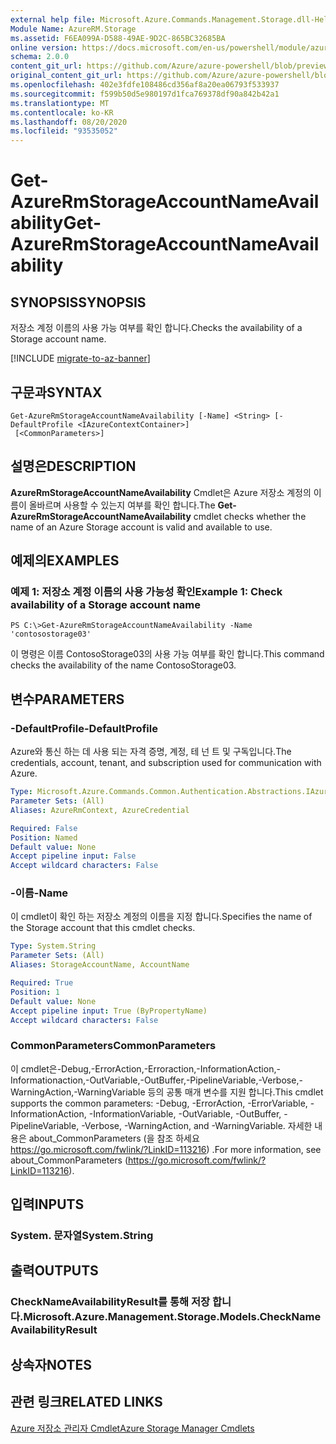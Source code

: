```yaml
---
external help file: Microsoft.Azure.Commands.Management.Storage.dll-Help.xml
Module Name: AzureRM.Storage
ms.assetid: F6EA099A-D588-49AE-9D2C-865BC32685BA
online version: https://docs.microsoft.com/en-us/powershell/module/azurerm.storage/get-azurermstorageaccountnameavailability
schema: 2.0.0
content_git_url: https://github.com/Azure/azure-powershell/blob/preview/src/ResourceManager/Storage/Commands.Management.Storage/help/Get-AzureRmStorageAccountNameAvailability.md
original_content_git_url: https://github.com/Azure/azure-powershell/blob/preview/src/ResourceManager/Storage/Commands.Management.Storage/help/Get-AzureRmStorageAccountNameAvailability.md
ms.openlocfilehash: 402e3fdfe108486cd356af8a20ea06793f533937
ms.sourcegitcommit: f599b50d5e980197d1fca769378df90a842b42a1
ms.translationtype: MT
ms.contentlocale: ko-KR
ms.lasthandoff: 08/20/2020
ms.locfileid: "93535052"
---
```

# <span data-ttu-id="b19df-101">Get-AzureRmStorageAccountNameAvailability</span><span class="sxs-lookup"><span data-stu-id="b19df-101">Get-AzureRmStorageAccountNameAvailability</span></span>

## <span data-ttu-id="b19df-102">SYNOPSIS</span><span class="sxs-lookup"><span data-stu-id="b19df-102">SYNOPSIS</span></span>
<span data-ttu-id="b19df-103">저장소 계정 이름의 사용 가능 여부를 확인 합니다.</span><span class="sxs-lookup"><span data-stu-id="b19df-103">Checks the availability of a Storage account name.</span></span>

[!INCLUDE [migrate-to-az-banner](../../includes/migrate-to-az-banner.md)]

## <span data-ttu-id="b19df-104">구문과</span><span class="sxs-lookup"><span data-stu-id="b19df-104">SYNTAX</span></span>

```
Get-AzureRmStorageAccountNameAvailability [-Name] <String> [-DefaultProfile <IAzureContextContainer>]
 [<CommonParameters>]
```

## <span data-ttu-id="b19df-105">설명은</span><span class="sxs-lookup"><span data-stu-id="b19df-105">DESCRIPTION</span></span>
<span data-ttu-id="b19df-106">**AzureRmStorageAccountNameAvailability** Cmdlet은 Azure 저장소 계정의 이름이 올바르며 사용할 수 있는지 여부를 확인 합니다.</span><span class="sxs-lookup"><span data-stu-id="b19df-106">The **Get-AzureRmStorageAccountNameAvailability** cmdlet checks whether the name of an Azure Storage account is valid and available to use.</span></span>

## <span data-ttu-id="b19df-107">예제의</span><span class="sxs-lookup"><span data-stu-id="b19df-107">EXAMPLES</span></span>

### <span data-ttu-id="b19df-108">예제 1: 저장소 계정 이름의 사용 가능성 확인</span><span class="sxs-lookup"><span data-stu-id="b19df-108">Example 1: Check availability of a Storage account name</span></span>
```
PS C:\>Get-AzureRmStorageAccountNameAvailability -Name 'contosostorage03'
```

<span data-ttu-id="b19df-109">이 명령은 이름 ContosoStorage03의 사용 가능 여부를 확인 합니다.</span><span class="sxs-lookup"><span data-stu-id="b19df-109">This command checks the availability of the name ContosoStorage03.</span></span>

## <span data-ttu-id="b19df-110">변수</span><span class="sxs-lookup"><span data-stu-id="b19df-110">PARAMETERS</span></span>

### <span data-ttu-id="b19df-111">-DefaultProfile</span><span class="sxs-lookup"><span data-stu-id="b19df-111">-DefaultProfile</span></span>
<span data-ttu-id="b19df-112">Azure와 통신 하는 데 사용 되는 자격 증명, 계정, 테 넌 트 및 구독입니다.</span><span class="sxs-lookup"><span data-stu-id="b19df-112">The credentials, account, tenant, and subscription used for communication with Azure.</span></span>

```yaml
Type: Microsoft.Azure.Commands.Common.Authentication.Abstractions.IAzureContextContainer
Parameter Sets: (All)
Aliases: AzureRmContext, AzureCredential

Required: False
Position: Named
Default value: None
Accept pipeline input: False
Accept wildcard characters: False
```

### <span data-ttu-id="b19df-113">-이름</span><span class="sxs-lookup"><span data-stu-id="b19df-113">-Name</span></span>
<span data-ttu-id="b19df-114">이 cmdlet이 확인 하는 저장소 계정의 이름을 지정 합니다.</span><span class="sxs-lookup"><span data-stu-id="b19df-114">Specifies the name of the Storage account that this cmdlet checks.</span></span>

```yaml
Type: System.String
Parameter Sets: (All)
Aliases: StorageAccountName, AccountName

Required: True
Position: 1
Default value: None
Accept pipeline input: True (ByPropertyName)
Accept wildcard characters: False
```

### <span data-ttu-id="b19df-115">CommonParameters</span><span class="sxs-lookup"><span data-stu-id="b19df-115">CommonParameters</span></span>
<span data-ttu-id="b19df-116">이 cmdlet은-Debug,-ErrorAction,-Erroraction,-InformationAction,-Informationaction,-OutVariable,-OutBuffer,-PipelineVariable,-Verbose,-WarningAction,-WarningVariable 등의 공통 매개 변수를 지원 합니다.</span><span class="sxs-lookup"><span data-stu-id="b19df-116">This cmdlet supports the common parameters: -Debug, -ErrorAction, -ErrorVariable, -InformationAction, -InformationVariable, -OutVariable, -OutBuffer, -PipelineVariable, -Verbose, -WarningAction, and -WarningVariable.</span></span> <span data-ttu-id="b19df-117">자세한 내용은 about_CommonParameters (을 참조 하세요 https://go.microsoft.com/fwlink/?LinkID=113216) .</span><span class="sxs-lookup"><span data-stu-id="b19df-117">For more information, see about_CommonParameters (https://go.microsoft.com/fwlink/?LinkID=113216).</span></span>

## <span data-ttu-id="b19df-118">입력</span><span class="sxs-lookup"><span data-stu-id="b19df-118">INPUTS</span></span>

### <span data-ttu-id="b19df-119">System. 문자열</span><span class="sxs-lookup"><span data-stu-id="b19df-119">System.String</span></span>

## <span data-ttu-id="b19df-120">출력</span><span class="sxs-lookup"><span data-stu-id="b19df-120">OUTPUTS</span></span>

### <span data-ttu-id="b19df-121">CheckNameAvailabilityResult를 통해 저장 합니다.</span><span class="sxs-lookup"><span data-stu-id="b19df-121">Microsoft.Azure.Management.Storage.Models.CheckNameAvailabilityResult</span></span>

## <span data-ttu-id="b19df-122">상속자</span><span class="sxs-lookup"><span data-stu-id="b19df-122">NOTES</span></span>

## <span data-ttu-id="b19df-123">관련 링크</span><span class="sxs-lookup"><span data-stu-id="b19df-123">RELATED LINKS</span></span>

[<span data-ttu-id="b19df-124">Azure 저장소 관리자 Cmdlet</span><span class="sxs-lookup"><span data-stu-id="b19df-124">Azure Storage Manager Cmdlets</span></span>](./AzureRM.Storage.md)



